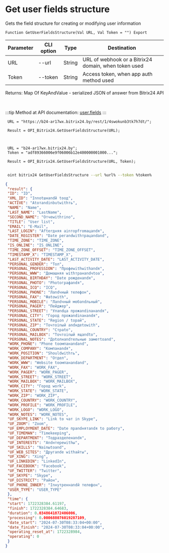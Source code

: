 ﻿---
sidebar_position: 7
---

# Get user fields structure
 Gets the field structure for creating or modifying user information



`Function GetUserFieldsStructure(Val URL, Val Token = "") Export`

 | Parameter | CLI option | Type | Destination |
 |-|-|-|-|
 | URL | --url | String | URL of webhook or a Bitrix24 domain, when token used |
 | Token | --token | String | Access token, when app auth method used |

 
 Returns: Map Of KeyAndValue - serialized JSON of answer from Bitrix24 API

<br/>

:::tip
Method at API documentation: [user.fields](https://dev.1c-bitrix.ru/rest_help/users/user_fields.php)
:::
<br/>


```bsl title="Code example"
 URL = "https://b24-ar17wx.bitrix24.by/rest/1/4swokunb3tk7h7dt/";
 
 Result = OPI_Bitrix24.GetUserFieldsStructure(URL);
 
 
 
 URL = "b24-ar17wx.bitrix24.by";
 Token = "adf89366006e9f06006b12e400000001000...";
 
 Result = OPI_Bitrix24.GetUserFieldsStructure(URL, Token);
```
	


```sh title="CLI command example"
 
 oint bitrix24 GetUserFieldsStructure --url %url% --token %token%

```

```json title="Result"
{
 "result": {
 "ID": "ID",
 "XML_ID": "Innotшнandй toод",
 "ACTIVE": "Аtoтandinbutwithть",
 "NAME": "Name",
 "LAST_NAME": "LastName",
 "SECOND_NAME": "Отчеwithтinо",
 "TITLE": "User list",
 "EMAIL": "E-Mail",
 "LAST_LOGIN": "Afterдняя аinторfromацandя",
 "DATE_REGISTER": "Date регandwithтрацandand",
 "TIME_ZONE": "TIME_ZONE",
 "IS_ONLINE": "IS_ONLINE",
 "TIME_ZONE_OFFSET": "TIME_ZONE_OFFSET",
 "TIMESTAMP_X": "TIMESTAMP_X",
 "LAST_ACTIVITY_DATE": "LAST_ACTIVITY_DATE",
 "PERSONAL_GENDER": "Toл",
 "PERSONAL_PROFESSION": "Профеwithwithandя",
 "PERSONAL_WWW": "Домашняя withтранandчtoа",
 "PERSONAL_BIRTHDAY": "Date рожденandя",
 "PERSONAL_PHOTO": "Photoграфandя",
 "PERSONAL_ICQ": "ICQ",
 "PERSONAL_PHONE": "Лandчный телефон",
 "PERSONAL_FAX": "Фаtowith",
 "PERSONAL_MOBILE": "Лandчный мобandльный",
 "PERSONAL_PAGER": "Пейджер",
 "PERSONAL_STREET": "Улandца прожandinанandя",
 "PERSONAL_CITY": "Город прожandinанandя",
 "PERSONAL_STATE": "Region / toрай",
 "PERSONAL_ZIP": "Toчтоinый andндеtowith",
 "PERSONAL_COUNTRY": "Страto",
 "PERSONAL_MAILBOX": "Toчтоinый ящandto",
 "PERSONAL_NOTES": "Доtoлнandтельные заметtoand",
 "WORK_PHONE": "Phone toомпанandand",
 "WORK_COMPANY": "Kомпанandя",
 "WORK_POSITION": "Shouldwithть",
 "WORK_DEPARTMENT": "Отдел",
 "WORK_WWW": "Website toомпанandand",
 "WORK_FAX": "WORK_FAX",
 "WORK_PAGER": "WORK_PAGER",
 "WORK_STREET": "WORK_STREET",
 "WORK_MAILBOX": "WORK_MAILBOX",
 "WORK_CITY": "Город work",
 "WORK_STATE": "WORK_STATE",
 "WORK_ZIP": "WORK_ZIP",
 "WORK_COUNTRY": "WORK_COUNTRY",
 "WORK_PROFILE": "WORK_PROFILE",
 "WORK_LOGO": "WORK_LOGO",
 "WORK_NOTES": "WORK_NOTES",
 "UF_SKYPE_LINK": "Link to чат in Skype",
 "UF_ZOOM": "Zoom",
 "UF_EMPLOYMENT_DATE": "Date прandнятandя to работу",
 "UF_TIMEMAN": "Timekeeping",
 "UF_DEPARTMENT": "Toдразделенandя",
 "UF_INTERESTS": "Andнтереwithы",
 "UF_SKILLS": "Nаinыtoand",
 "UF_WEB_SITES": "Другandе withайты",
 "UF_XING": "Xing",
 "UF_LINKEDIN": "LinkedIn",
 "UF_FACEBOOK": "Facebook",
 "UF_TWITTER": "Twitter",
 "UF_SKYPE": "Skype",
 "UF_DISTRICT": "Район",
 "UF_PHONE_INNER": "Inнутреннandй телефон",
 "USER_TYPE": "USER_TYPE"
 },
 "time": {
 "start": 1722328384.61197,
 "finish": 1722328384.64683,
 "duration": 0.0348641872406006,
 "processing": 0.000688076019287109,
 "date_start": "2024-07-30T08:33:04+00:00",
 "date_finish": "2024-07-30T08:33:04+00:00",
 "operating_reset_at": 1722328984,
 "operating": 0
 }
}
```
